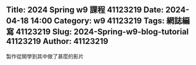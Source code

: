 Title: 2024 Spring w9 課程 41123219
Date: 2024-04-18 14:00
Category: w9 41123219
Tags: 網誌編寫 41123219
Slug: 2024-Spring-w9-blog-tutorial 41123219
Author: 41123219
---

<!-- PELICAN_END_SUMMARY -->
製作從開學到其中做了甚麼的影片